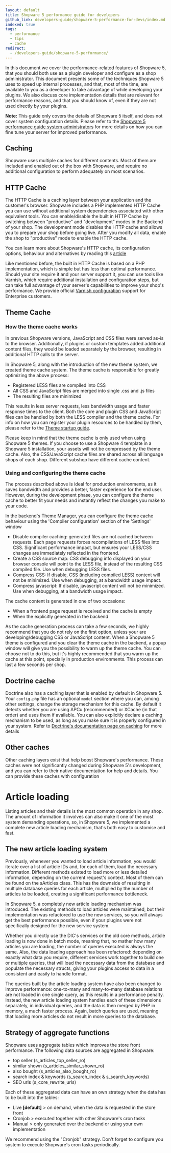 ```yaml
---
layout: default
title: Shopware 5 performance guide for developers
github_link: developers-guide/shopware-5-performance-for-devs/index.md
indexed: true
tags:
  - performance
  - tips
  - cache
redirect:
  - /developers-guide/shopware-5-performance/
---
```


In this document we cover the performance-related features of Shopware 5, that you should both use as a plugin developer and configure as a shop administrator. This document presents some of the techniques Shopware 5 uses to speed up internal processes, and that, most of the time, are available to you as a developer to take advantage of while developing your plugins. We also discuss core implementation details that are relevant for performance reasons, and that you should know of, even if they are not used directly by your plugins.

<div class="alert alert-warning">
<strong>Note:</strong> This guide only covers the details of Shopware 5 itself, and does not cover system configuration details. Please refer to the <a href="/sysadmins-guide/shopware-5-performance-for-sysadmins/">Shopware 5 performance guide system administrators</a> for more details on how you can fine tune your server for improved performance.
</div>

## Caching

Shopware uses multiple caches for different contents. Most of them are included and enabled out of the box with Shopware, and require no additional configuration to perform adequately on most scenarios.

## HTTP Cache

The HTTP Cache is a caching layer between your application and the customer's browser. Shopware includes a PHP implemented HTTP Cache you can use without additional system dependencies associated with other equivalent tools. You can enable/disable the built in HTTP Cache by switching between "productive" and "development" modes in the Backend of your shop. The development mode disables the HTTP cache and allows you to prepare your shop before going live. After you modify all data, enable the shop to "productive" mode to enable the HTTP cache.

You can learn more about Shopware's HTTP cache, its configuration options, behaviour and alternatives by reading this
[article](http://wiki.shopware.com/Understanding-the-shopware-http-Cache_detail_1809_928.html)

Like mentioned before, the built in HTTP Cache is based on a PHP implementation, which is simple but has less than optimal performance. Should your site require it and your server support it, you can use tools like Varnish, which require additional installation and configuration steps, but can take full advantage of your server's capabilities to improve your shop's performance. We provide official [Varnish configuration](https://github.com/shopwareLabs/varnish-configuration) support for Enterprise customers.

## Theme Cache

### How the theme cache works

In previous Shopware versions, JavaScript and CSS files were served as-is to the browser. Additionally, if plugins or custom templates added additional content files, they would be loaded separately by the browser, resulting in additional HTTP calls to the server.

In Shopware 5, along with the introduction of the new theme system, we created theme cache system. The theme cache is responsible for greatly optimizing the above process:

- Registered LESS files are compiled into CSS
- All CSS and JavaScript files are merged into single .css and .js files
- The resulting files are minimized

This results in less server requests, less bandwidth usage and faster response times to the client. Both the core and plugin CSS and JavaScript files can be handled by both the LESS compiler and the theme cache. For info on how you can register your plugin resources to be handled by them, please refer to the [Theme startup guide](/designers-guide/theme-startup-guide).

Please keep in mind that the theme cache is only used when using Shopware 5 themes. If you choose to use a Shopware 4 template in a Shopware 5 installation, your assets will not be compressed by the theme cache. Also, the CSS/JavaScript cache files are shared across all language shops of each shop. Different subshop have different cache content.

### Using and configuring the theme cache

The process described above is ideal for production environments, as it saves bandwidth and provides a better, faster experience for the end user. However, during the development phase, you can configure the theme cache to better fit your needs and instantly reflect the changes you make to your code.

In the backend's Theme Manager, you can configure the theme cache behaviour using the 'Compiler configuration' section of the 'Settings' window

- Disable compiler caching: generated files are not cached between requests. Each page requests forces recompilations of LESS files into CSS. Significant performance impact, but ensures your LESS/CSS changes are immediately reflected in the frontend.
- Create a CSS source map: CSS debugging info displayed on your browser console will point to the LESS file, instead of the resulting CSS compiled file. Use when debugging LESS files.
- Compress CSS: If disable, CSS (including compiled LESS) content will not be minimized. Use when debugging, at a bandwidth usage impact.
- Compress javascript: If disable, javascript content will not be minimized. Use when debugging, at a bandwidth usage impact.

The cache content is generated in one of two occasions:

- When a frontend page request is received and the cache is empty
- When the explicitly generated in the backend

As the cache generation process can take a few seconds, we highly recommend that you do not rely on the first option, unless your are developing/debugging CSS or JavaScript content. When a Shopware 5 theme is configured and you clear the theme cache in the backend, a popup window will give you the possibility to warm up the theme cache. You can choose not to do this, but it's highly recommended that you warm up the cache at this point, specially in production environments. This process can last a few seconds per shop.

## Doctrine cache

Doctrine also has a caching layer that is enabled by default in Shopware 5. Your `config.php` file has an optional `model` section where you can, among other settings, change the storage mechanism for this cache. By default it detects whether you are using APCu (recommended) or XCache (in that order) and uses them if available. You can also explicitly declare a caching mechanism to be used, as long as you make sure it is properly configured in your system. Refer to [Doctrine's documentation page on caching](http://doctrine-orm.readthedocs.org/en/latest/reference/caching.html) for more details

## Other caches

Other caching layers exist that help boost Shopware's performance. These caches were not significantly changed during Shopware 5's development, and you can refer to their native documentation for help and details. You can provide these caches with configuration

# Article loading

Listing articles and their details is the most common operation in any shop. The amount of information it involves can also make it one of the most system demanding operations, so, in Shopware 5, we implemented a complete new article loading mechanism, that's both easy to customise and fast.

## The new article loading system

Previously, whenever you wanted to load article information, you would iterate over a list of article IDs and, for each of them, load the necessary information. Different methods existed to load more or less detailed information, depending on the current request's context. Most of them can be found on the sArticles class. This has the downside of resulting in multiple database queries for each article, multiplied by the number of articles to be loaded, creating a significant performance bottleneck.

In Shopware 5, a completely new article loading mechanism was introduced. The existing methods to load articles were maintained, but their implementation was refactored to use the new services, so you will always get the best performance possible, even if your plugins were not specifically designed for the new service system.

Whether you directly use the DIC's services or the old core methods, article loading is now done in batch mode, meaning that, no mather how many articles you are loading, the number of queries executed is always the same. Also, the data loading approach has been refactored: depending on exactly what data you require, different services work together to build one or multiple queries, that will load the necessary data from the database and populate the necessary structs, giving your plugins access to data in a consistent and easily to handle format.

The queries built by the article loading system have also been changed to improve performance: one-to-many and many-to-many database relations are not loaded in one single query, as this results in a performance penalty. Instead, the new article loading system handles each of these dimensions separately, in individual queries, and the data is then merged by PHP in memory, a much faster process. Again, batch queries are used, meaning that loading more articles do not result in more queries to the database.

## Strategy of aggregate functions
Shopware uses aggregate tables which improves the store front performance.
The following data sources are aggregated in Shopware:

- top seller (s_articles_top_seller_ro)
- similar shown (s_articles_similar_shown_ro)
- also bought (s_articles_also_bought_ro)
- search index & keywords (s_search_index & s_search_keywords)
- SEO urls (s_core_rewrite_urls)

Each of these aggregated data can have an own strategy when the data has to be built into the tables:

- Live **[default]** > on demand, when the data is requested in the store front
- Cronjob  > executed together with other Shopware's cron tasks
- Manual > only generated over the backend or using your own implementation

We recommend using the "Cronjob" strategy. Don't forget to configure you system to execute Shopware's cron tasks periodically.



